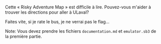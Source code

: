 Cette « Risky Adventure Map » est difficile à lire. Pouvez-vous m'aider à trouver les directions pour aller à ULaval?

Faites vite, si je rate le bus, je ne verrai pas le flag...

Note: Vous devez prendre les fichiers `documentation.md` et `emulator.sb3` de la première partie.

